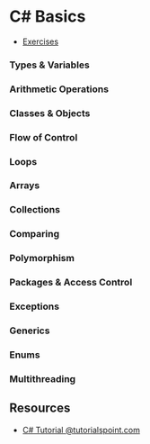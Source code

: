 # C# Basics

 - [Exercises](./exercises)

### Types & Variables

### Arithmetic Operations

### Classes & Objects

### Flow of Control

### Loops

### Arrays

### Collections

### Comparing

### Polymorphism

### Packages & Access Control

### Exceptions

### Generics

### Enums

### Multithreading

## Resources

 - [C# Tutorial @tutorialspoint.com](https://www.tutorialspoint.com/csharp/index.htm)